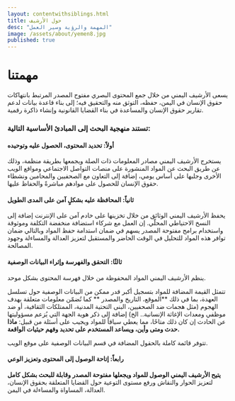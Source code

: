 ```yaml
---
layout: contentwithsiblings.html
title: حول الأرشيف
desc: "المهمة والرؤية وسير العمل"
image: /assets/about/yemen8.jpg
published: true
---
```

# مهمتنا

يسعى الأرشيف اليمني من خلال جمع المحتوى البصري مفتوح المصدر المرتبط بانتهاكات حقوق الإنسان في اليمن، حفظه، التوثق منه والتحقيق فيه؛ إلى بناء قاعدة بيانات لدعم تقارير حقوق الإنسان والمساعدة في بناء القضايا القانونية وإنشاء ذاكرة رقمية.

### تستند منهجية البحث إلى المبادئ الأساسية التالية:

#### أولاً: تحديد المحتوى، الحصول عليه وتوحيده

يستخرج الأرشيف اليمني مصادر المعلومات ذات الصلة ويجمعها بطريقة منظمة، وذلك عن طريق البحث عن المواد المنشورة على منصات التواصل الاجتماعي ومواقع الويب الأخرى وجلبها على أساس يومي، إضافة إلى التعاون مع الصحفيين والمحامين ونشطاء حقوق الإنسان للحصول على موادهم مباشرةً والحفاظ عليها.

#### ثانياً: المحافظة عليه بشكلٍ آمن على المدى الطويل

يحفظ الأرشيف اليمني الوثائق من خلال تخزينها على خادم آمن على الإنترنت إضافة إلى النسخ الاحتياطي المحلّي. إن العمل مع شركاء استضافة منخفضة التكلفة وموثوقة واستخدام برامج مفتوحة المصدر يسهم في  ضمان استدامة حفظ المواد وبالتالي ضمان توافر هذه المواد للتحليل في الوقت الحاضر والمستقبل لتعزيز العدالة والمساءلة وجهود المصالحة.

#### ثالثًا: التحقق والفهرسة وإثراء البيانات الوصفية

ينظم الأرشيف اليمني المواد المحفوظة من خلال فهرسة المحتوى بشكل موحد.

تتمثل القيمة المضافة للمواد بتسجيل أكبر قدر ممكن من البيانات الوصفية حول تسلسل العهدة، بما في ذلك **الموقع، التاريخ  والمصدر ** كما تُضمّن معلومات متعلقة بهدف الهجوم (مثل هجمات ضد الصحفيين، البنى التحتية المدنية، الممتلكات الثقافية، أو ضد موظفي ومعدات الإغاثة الإنسانية.. الخ) إضافة إلى ذكر هوية الجهة التي يُزعم مسؤوليتها عن الحادث إن كان ذلك متاحًا، مما يعطي سياقاً للمواد ويجيب على أسئلة من قبيل: **ماذا حدث ومتى وأين، ويساعد المستخدم على تحديد وفهم حيثيات الواقعة.**

تتوفر قائمة كاملة بالحقول المضافة في قسم البيانات الوصفية على موقع الويب.

#### رابعاً: إتاحة الوصول إلى المحتوى وتعزيز الوعي

**يتيح الأرشيف اليمني الوصول للمواد ويجعلها مفتوحة المصدر وقابلة للبحث بشكل كامل**  لتعزيز الحوار والنقاش ورفع مستوى التوعية حول القضايا المتعلقة بحقوق الإنسان، العدالة، المساواة والمساءلة في اليمن.
